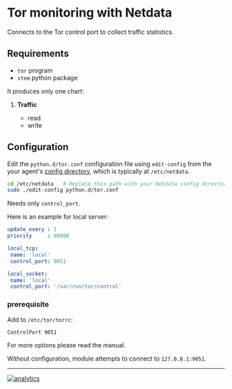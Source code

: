 <!--
title: "Tor monitoring with Netdata"
custom_edit_url: https://github.com/netdata/netdata/edit/master/collectors/python.d.plugin/tor/README.md
sidebar_label: "Tor"
-->

# Tor monitoring with Netdata

Connects to the Tor control port to collect traffic statistics.

## Requirements

-   `tor` program
-   `stem` python package

It produces only one chart:

1.  **Traffic**

    -   read
    -   write

## Configuration

Edit the `python.d/tor.conf` configuration file using `edit-config` from the your agent's [config
directory](/docs/step-by-step/step-04.md#find-your-netdataconf-file), which is typically at `/etc/netdata`.

```bash
cd /etc/netdata   # Replace this path with your Netdata config directory, if different
sudo ./edit-config python.d/tor.conf
```

Needs only `control_port`.

Here is an example for local server:

```yaml
update_every : 1
priority     : 60000

local_tcp:
 name: 'local'
 control_port: 9051

local_socket:
 name: 'local'
 control_port: '/var/run/tor/control'
```

### prerequisite

Add to `/etc/tor/torrc`:

```
ControlPort 9051
```

For more options please read the manual.

Without configuration, module attempts to connect to `127.0.0.1:9051`.

---

[![analytics](https://www.google-analytics.com/collect?v=1&aip=1&t=pageview&_s=1&ds=github&dr=https%3A%2F%2Fgithub.com%2Fnetdata%2Fnetdata&dl=https%3A%2F%2Fmy-netdata.io%2Fgithub%2Fcollectors%2Fpython.d.plugin%2Ftor%2FREADME&_u=MAC~&cid=5792dfd7-8dc4-476b-af31-da2fdb9f93d2&tid=UA-64295674-3)](<>)
